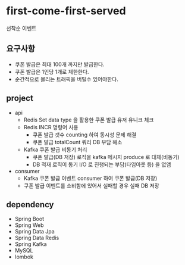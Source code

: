 # first-come-first-served
선착순 이벤트

## 요구사항
- 쿠폰 발급은 최대 100개 까지만 발급한다.
- 쿠폰 발급은 1인당 1개로 제한한다.
- 순간적으로 몰리는 트래픽을 버틸수 있어야한다.

## project
- api
  - Redis Set data type 을 활용한 쿠폰 발급 유저 유니크 체크
  - Redis INCR 명령어 사용
    - 쿠폰 발급 갯수 counting 하여 동시성 문제 해결
    - 쿠폰 발급 totalCount 쿼리 DB 부담 해소
  - Kafka 쿠폰 발급 비동기 처리
    - 쿠폰 발급(DB 저장) 로직을 kafka 메시지 produce 로 대체(비동기)
    - DB 적재 로직이 동기 I/O 로 진행되는 부담(타임아웃 등) 을 없앰
- consumer
  - Kafka 쿠폰 발급 이벤트 consumer 하여 쿠폰 발급(DB 저장)
  - 쿠폰 발급 이벤트를 소비함에 있어서 실패할 경우 실패 DB 저장


## dependency
- Spring Boot
- Spring Web
- Spring Data Jpa
- Spring Data Redis
- Spring Kafka
- MySQL
- lombok
